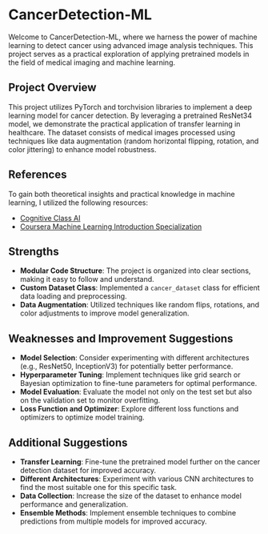 # CancerDetection-ML

Welcome to CancerDetection-ML, where we harness the power of machine learning to detect cancer using advanced image analysis techniques. This project serves as a practical exploration of applying pretrained models in the field of medical imaging and machine learning.

## Project Overview

This project utilizes PyTorch and torchvision libraries to implement a deep learning model for cancer detection. By leveraging a pretrained ResNet34 model, we demonstrate the practical application of transfer learning in healthcare. The dataset consists of medical images processed using techniques like data augmentation (random horizontal flipping, rotation, and color jittering) to enhance model robustness.

## References

To gain both theoretical insights and practical knowledge in machine learning, I utilized the following resources:
- [Cognitive Class AI](https://apps.cognitiveclass.ai/learning/course/course-v1:IBMSkillsNetwork+GPXX0W5QEN+v1/home)
- [Coursera Machine Learning Introduction Specialization](https://www.coursera.org/specializations/machine-learning-introduction)

## Strengths

- **Modular Code Structure**: The project is organized into clear sections, making it easy to follow and understand.
- **Custom Dataset Class**: Implemented a `cancer_dataset` class for efficient data loading and preprocessing.
- **Data Augmentation**: Utilized techniques like random flips, rotations, and color adjustments to improve model generalization.

## Weaknesses and Improvement Suggestions

- **Model Selection**: Consider experimenting with different architectures (e.g., ResNet50, InceptionV3) for potentially better performance.
- **Hyperparameter Tuning**: Implement techniques like grid search or Bayesian optimization to fine-tune parameters for optimal performance.
- **Model Evaluation**: Evaluate the model not only on the test set but also on the validation set to monitor overfitting.
- **Loss Function and Optimizer**: Explore different loss functions and optimizers to optimize model training.

## Additional Suggestions

- **Transfer Learning**: Fine-tune the pretrained model further on the cancer detection dataset for improved accuracy.
- **Different Architectures**: Experiment with various CNN architectures to find the most suitable one for this specific task.
- **Data Collection**: Increase the size of the dataset to enhance model performance and generalization.
- **Ensemble Methods**: Implement ensemble techniques to combine predictions from multiple models for improved accuracy.
